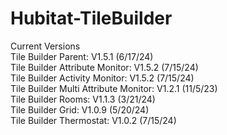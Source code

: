 # Hubitat-TileBuilder
Current Versions<br>
Tile Builder Parent: V1.5.1 (6/17/24)<br>
Tile Builder Attribute Monitor: V1.5.2 (7/15/24)<br>
Tile Builder Activity Monitor: V1.5.2 (7/15/24)<br>
Tile Builder Multi Attribute Monitor: V1.2.1 (11/5/23)<br>
Tile Builder Rooms: V1.1.3 (3/21/24)<br> 
Tile Builder Grid: V1.0.9 (5/20/24)<br> 
Tile Builder Thermostat: V1.0.2 (7/15/24)
